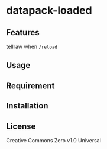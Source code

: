 datapack-loaded
==

## Features

tellraw when `/reload`

## Usage

## Requirement

## Installation

## License
Creative Commons Zero v1.0 Universal
